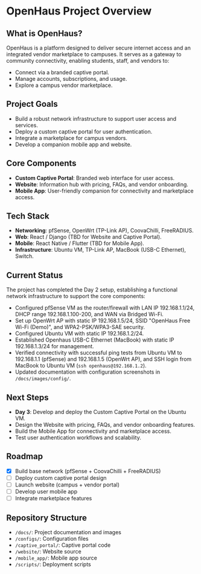 # OpenHaus Project Overview

## What is OpenHaus?
OpenHaus is a platform designed to deliver secure internet access and an integrated vendor marketplace to campuses. It serves as a gateway to community connectivity, enabling students, staff, and vendors to:
- Connect via a branded captive portal.
- Manage accounts, subscriptions, and usage.
- Explore a campus vendor marketplace.

## Project Goals
- Build a robust network infrastructure to support user access and services.
- Deploy a custom captive portal for user authentication.
- Integrate a marketplace for campus vendors.
- Develop a companion mobile app and website.

## Core Components
- **Custom Captive Portal**: Branded web interface for user access.
- **Website**: Information hub with pricing, FAQs, and vendor onboarding.
- **Mobile App**: User-friendly companion for connectivity and marketplace access.

## Tech Stack
- **Networking**: pfSense, OpenWrt (TP-Link AP), CoovaChilli, FreeRADIUS.
- **Web**: React / Django (TBD for Website and Captive Portal).
- **Mobile**: React Native / Flutter (TBD for Mobile App).
- **Infrastructure**: Ubuntu VM, TP-Link AP, MacBook (USB-C Ethernet), Switch.

## Current Status
The project has completed the Day 2 setup, establishing a functional network infrastructure to support the core components:
- Configured pfSense VM as the router/firewall with LAN IP 192.168.1.1/24, DHCP range 192.168.1.100-200, and WAN via Bridged Wi-Fi.
- Set up OpenWrt AP with static IP 192.168.1.5/24, SSID "OpenHaus Free Wi-Fi (Demo)", and WPA2-PSK/WPA3-SAE security.
- Configured Ubuntu VM with static IP 192.168.1.2/24.
- Established Openhaus USB-C Ethernet (MacBook) with static IP 192.168.1.3/24 for management.
- Verified connectivity with successful ping tests from Ubuntu VM to 192.168.1.1 (pfSense) and 192.168.1.5 (OpenWrt AP), and SSH login from MacBook to Ubuntu VM (`ssh openhaus@192.168.1.2`).
- Updated documentation with configuration screenshots in `/docs/images/config/`.

## Next Steps
- **Day 3**: Develop and deploy the Custom Captive Portal on the Ubuntu VM.
- Design the Website with pricing, FAQs, and vendor onboarding features.
- Build the Mobile App for connectivity and marketplace access.
- Test user authentication workflows and scalability.

## Roadmap
- [x] Build base network (pfSense + CoovaChilli + FreeRADIUS)
- [ ] Deploy custom captive portal design
- [ ] Launch website (campus + vendor portal)
- [ ] Develop user mobile app
- [ ] Integrate marketplace features

## Repository Structure
- `/docs/`: Project documentation and images
- `/configs/`: Configuration files
- `/captive_portal/`: Captive portal code
- `/website/`: Website source
- `/mobile_app/`: Mobile app source
- `/scripts/`: Deployment scripts

